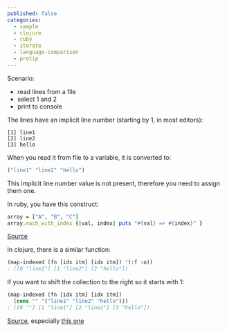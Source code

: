 ```yaml
---
published: false
categories:
  - sample
  - clojure
  - ruby
  - iterate
  - language-comparison
  - protip
---
```


Scenario: 

  * read lines from a file
  * select 1 and 2
  * print to console
  

The lines have an implicit line number (starting by 1, in most editors):

```
[1] line1
[2] line2
[3] hello
```

When you read it from file to a variable, it is converted to:

```lisp
("line1" "line2" "hello")
```

 This implicit line number value is not present, therefore you need to assign them one.
 
 In ruby, you have this construct:
 
 ```ruby
array = ["A", "B", "C"]
array.each_with_index {|val, index| puts "#{val} => #{index}" }
```

[Source](http://stackoverflow.com/questions/310634/what-is-the-right-way-to-iterate-through-an-array-in-ruby/310638#310638)

In clojure, there is a similar function:

```lisp
(map-indexed (fn [idx itm] [idx itm]) '(:f :o))
; ([0 "line1"] [1 "line2"] [2 "hello"])
```

If you want to shift the collection to the right so it starts with 1:

```lisp
(map-indexed (fn [idx itm] [idx itm])
  (cons "" '("line1" "line2" "hello")))
; ([0 ""] [1 "line1"] [2 "line2"] [3 "hello"])
```

[Source](https://clojuredocs.org/clojure.core/map-indexed), especially [this one](https://clojuredocs.org/clojure.core/map-indexed#example-542692cdc026201cdc326d25)
